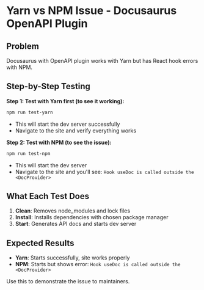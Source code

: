 # Yarn vs NPM Issue - Docusaurus OpenAPI Plugin

## Problem
Docusaurus with OpenAPI plugin works with Yarn but has React hook errors with NPM.

## Step-by-Step Testing

**Step 1: Test with Yarn first (to see it working):**
```bash
npm run test-yarn
```
- This will start the dev server successfully
- Navigate to the site and verify everything works

**Step 2: Test with NPM (to see the issue):**
```bash
npm run test-npm  
```
- This will start the dev server
- Navigate to the site and you'll see: `Hook useDoc is called outside the <DocProvider>`

## What Each Test Does
1. **Clean**: Removes node_modules and lock files
2. **Install**: Installs dependencies with chosen package manager
3. **Start**: Generates API docs and starts dev server

## Expected Results
- **Yarn**: Starts successfully, site works properly
- **NPM**: Starts but shows error: `Hook useDoc is called outside the <DocProvider>`

Use this to demonstrate the issue to maintainers. 
